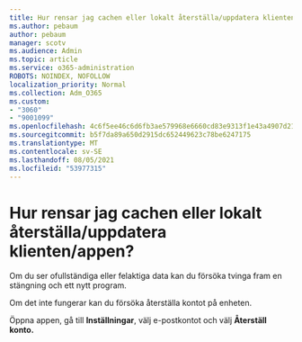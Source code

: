 ```yaml
---
title: Hur rensar jag cachen eller lokalt återställa/uppdatera klienten/appen?
ms.author: pebaum
author: pebaum
manager: scotv
ms.audience: Admin
ms.topic: article
ms.service: o365-administration
ROBOTS: NOINDEX, NOFOLLOW
localization_priority: Normal
ms.collection: Adm_O365
ms.custom:
- "3060"
- "9001099"
ms.openlocfilehash: 4c6f5ee46c6d6fb3ae579968e6660cd83e9313f1e43a4907d212a39f6eee9b6c
ms.sourcegitcommit: b5f7da89a650d2915dc652449623c78be6247175
ms.translationtype: MT
ms.contentlocale: sv-SE
ms.lasthandoff: 08/05/2021
ms.locfileid: "53977315"
---
```

# <a name="how-do-i-clear-the-cache-or-locally-resetrefresh-the-clientapp"></a>Hur rensar jag cachen eller lokalt återställa/uppdatera klienten/appen?

Om du ser ofullständiga eller felaktiga data kan du försöka tvinga fram en stängning och ett nytt program.  

Om det inte fungerar kan du försöka återställa kontot på enheten.
 
Öppna appen, gå till **Inställningar**, välj e-postkontot och välj **Återställ konto.**